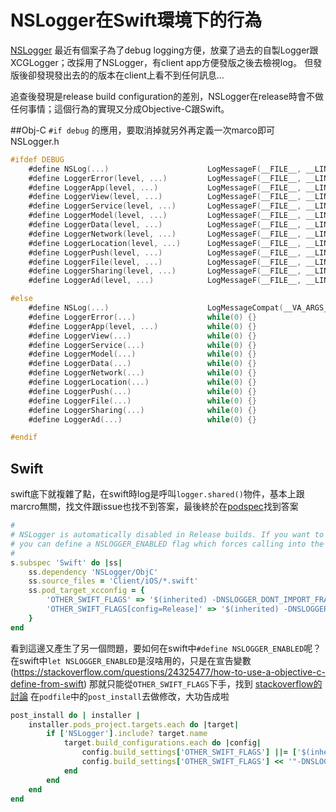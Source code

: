 # NSLogger在Swift環境下的行為
[NSLogger](https://github.com/fpillet/NSLogger)
最近有個案子為了debug logging方便，放棄了過去的自製Logger跟XCGLogger；改採用了NSLogger，有client app方便發版之後去檢視log。
但發版後卻發現發出去的的版本在client上看不到任何訊息...

追查後發現是release build configuration的差別，NSLogger在release時會不做任何事情；這個行為的實現又分成Objective-C跟Swift。

##Obj-C
`#if debug` 的應用，要取消掉就另外再定義一次marco即可
NSLogger.h
```Objective-C
#ifdef DEBUG
    #define NSLog(...)                      LogMessageF(__FILE__, __LINE__, __FUNCTION__, @"NSLog", 0, __VA_ARGS__)
    #define LoggerError(level, ...)         LogMessageF(__FILE__, __LINE__, __FUNCTION__, @"Error", level, __VA_ARGS__)
    #define LoggerApp(level, ...)           LogMessageF(__FILE__, __LINE__, __FUNCTION__, @"App", level, __VA_ARGS__)
    #define LoggerView(level, ...)          LogMessageF(__FILE__, __LINE__, __FUNCTION__, @"View", level, __VA_ARGS__)
    #define LoggerService(level, ...)       LogMessageF(__FILE__, __LINE__, __FUNCTION__, @"Service", level, __VA_ARGS__)
    #define LoggerModel(level, ...)         LogMessageF(__FILE__, __LINE__, __FUNCTION__, @"Model", level, __VA_ARGS__)
    #define LoggerData(level, ...)          LogMessageF(__FILE__, __LINE__, __FUNCTION__, @"Data", level, __VA_ARGS__)
    #define LoggerNetwork(level, ...)       LogMessageF(__FILE__, __LINE__, __FUNCTION__, @"Network", level, __VA_ARGS__)
    #define LoggerLocation(level, ...)      LogMessageF(__FILE__, __LINE__, __FUNCTION__, @"Location", level, __VA_ARGS__)
    #define LoggerPush(level, ...)          LogMessageF(__FILE__, __LINE__, __FUNCTION__, @"Push", level, __VA_ARGS__)
    #define LoggerFile(level, ...)          LogMessageF(__FILE__, __LINE__, __FUNCTION__, @"File", level, __VA_ARGS__)
    #define LoggerSharing(level, ...)       LogMessageF(__FILE__, __LINE__, __FUNCTION__, @"Sharing", level, __VA_ARGS__)
    #define LoggerAd(level, ...)            LogMessageF(__FILE__, __LINE__, __FUNCTION__, @"Ad and Stat", level, __VA_ARGS__)

#else
    #define NSLog(...)                      LogMessageCompat(__VA_ARGS__)
    #define LoggerError(...)                while(0) {}
    #define LoggerApp(level, ...)           while(0) {}
    #define LoggerView(...)                 while(0) {}
    #define LoggerService(...)              while(0) {}
    #define LoggerModel(...)                while(0) {}
    #define LoggerData(...)                 while(0) {}
    #define LoggerNetwork(...)              while(0) {}
    #define LoggerLocation(...)             while(0) {}
    #define LoggerPush(...)                 while(0) {}
    #define LoggerFile(...)                 while(0) {}
    #define LoggerSharing(...)              while(0) {}
    #define LoggerAd(...)                   while(0) {}

#endif
```

## Swift
swift底下就複雜了點，在swift時log是呼叫`logger.shared()`物件，基本上跟marcro無關，找文件跟issue也找不到答案，最後終於在[podspec](https://github.com/fpillet/NSLogger/blob/master/NSLogger.podspec)找到答案

```ruby
#
# NSLogger is automatically disabled in Release builds. If you want to keep it enabled in release builds,
# you can define a NSLOGGER_ENABLED flag which forces calling into the framework.
#
s.subspec 'Swift' do |ss|
    ss.dependency 'NSLogger/ObjC'
    ss.source_files = 'Client/iOS/*.swift'
    ss.pod_target_xcconfig = {
        'OTHER_SWIFT_FLAGS' => '$(inherited) -DNSLOGGER_DONT_IMPORT_FRAMEWORK',
        'OTHER_SWIFT_FLAGS[config=Release]' => '$(inherited) -DNSLOGGER_DONT_IMPORT_FRAMEWORK -DNSLOGGER_DISABLED'
    }
end
```

看到這邊又產生了另一個問題，要如何在swift中`#define NSLOGGER_ENABLED`呢？
在swift中`let NSLOGGER_ENABLED`是沒啥用的，只是在宣告變數 (https://stackoverflow.com/questions/24325477/how-to-use-a-objective-c-define-from-swift)
那就只能從`OTHER_SWIFT_FLAGS`下手，找到 [stackoverflow的討論](https://stackoverflow.com/questions/24003291/ifdef-replacement-in-the-swift-language)
在`podfile`中的`post_install`去做修改，大功告成啦
```ruby
post_install do | installer |
    installer.pods_project.targets.each do |target|
        if ['NSLogger'].include? target.name
            target.build_configurations.each do |config|
                config.build_settings['OTHER_SWIFT_FLAGS'] ||= ['$(inherited)']
                config.build_settings['OTHER_SWIFT_FLAGS'] << '"-DNSLOGGER_ENABLED"'
            end
        end
    end
end
```